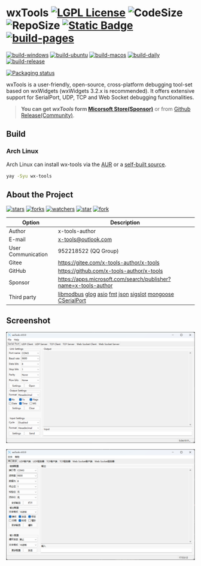# wxTools  [![LGPL License](https://img.shields.io/badge/License-wxWindows-blue.svg)](https://www.gnu.org/licenses/lgpl-3.0.html) ![CodeSize](https://img.shields.io/github/languages/code-size/x-tools-author/wx-tools) ![RepoSize](https://img.shields.io/github/repo-size/x-tools-author/wx-tools) [![Static Badge](https://img.shields.io/badge/sponsor-Microsoft_Sotre-blue)](https://www.microsoft.com/store/apps/9P29H1NDNKBB) [![build-pages](https://github.com/x-tools-author/wx-tools/actions/workflows/build-pages.yml/badge.svg)](https://github.com/x-tools-author/wx-tools/actions/workflows/build-pages.yml)

[![build-windows](https://github.com/x-tools-author/wx-tools/actions/workflows/build-windows.yml/badge.svg)](https://github.com/x-tools-author/wx-tools/actions/workflows/build-windows.yml)
[![build-ubuntu](https://github.com/x-tools-author/wx-tools/actions/workflows/build-ubuntu.yml/badge.svg)](https://github.com/x-tools-author/wx-tools/actions/workflows/build-ubuntu.yml)
[![build-macos](https://github.com/x-tools-author/wx-tools/actions/workflows/build-macos.yml/badge.svg)](https://github.com/x-tools-author/wx-tools/actions/workflows/build-macos.yml)
[![build-daily](https://github.com/x-tools-author/wx-tools/actions/workflows/build-daily.yml/badge.svg)](https://github.com/x-tools-author/wx-tools/actions/workflows/build-daily.yml)
[![build-release](https://github.com/x-tools-author/wx-tools/actions/workflows/build-release.yml/badge.svg)](https://github.com/x-tools-author/wx-tools/actions/workflows/build-release.yml)

[![Packaging status](https://repology.org/badge/vertical-allrepos/wx-tools.svg)](https://repology.org/project/wx-tools/versions)

wxTools is a user-friendly, open-source, cross-platform debugging tool-set based on wxWidgets (wxWidgets 3.2.x is recommended). It offers extensive support for SerialPort, UDP, TCP and Web Socket debugging functionalities.

> **You can get *wxTools* form [Micorsoft Store(Sponsor)](https://www.microsoft.com/store/apps/9NX1D0CCV9T7)** or from [Github Release(Community)](https://github.com/x-tools-author/wx-tools/releases).

## Build

### Arch Linux

Arch Linux can install wx-tools via the [AUR](https://aur.archlinux.org/packages/wx-tools) or a [self-built source](https://github.com/taotieren/aur-repo).

```bash
yay -Syu wx-tools
```

## About the Project

<!--https://sdpro.top/blog/html/article/1016.html-->
[![stars](https://img.shields.io/github/stars/x-tools-author/wx-tools?style=social)](https://img.shields.io/github/stars/x-tools-author/wx-tools?style=social)
[![forks](https://img.shields.io/github/forks/x-tools-author/wx-tools?style=social)](https://img.shields.io/github/forks/x-tools-author/wx-tools?style=social)
[![watchers](https://img.shields.io/github/watchers/x-tools-author/wx-tools?style=social)](https://img.shields.io/github/watchers/x-tools-author/wx-tools?style=social)
[![star](https://gitee.com/x-tools-author/wx-tools/badge/star.svg?theme=dark)](https://gitee.com/x-tools-author/wx-tools/stargazers)
[![fork](https://gitee.com/x-tools-author/wx-tools/badge/fork.svg?theme=dark)](https://gitee.com/x-tools-author/wx-tools/members)

|Option|Description|
|---|---|
|Author|x-tools-author|
|E-mail|<x-tools@outlook.com>|
|User Communication| 952218522 (QQ Group)|
|Gitee| <https://gitee.com/x-tools-author/x-tools>|
|GitHub| <https://github.com/x-tools-author/x-tools>|
|Sponsor|<https://apps.microsoft.com/search/publisher?name=x-tools-author>|
|Third party|[libmodbus](https://github.com/stephane/libmodbus) [glog](https://github.com/google/glog) [asio](https://github.com/boostorg/asio) [fmt](https://github.com/fmtlib/fmt) [json](https://github.com/nlohmann/json) [sigslot](https://github.com/palacaze/sigslot) [mongoose]( https://github.com/cesanta/mongoose) [CSerialPort](https://github.com/itas109/CSerialPort)|

## Screenshot

![en_US](docs/assets/en_US.png)

![zh_CN](docs/assets/zh_CN.png)
